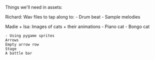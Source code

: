 Things we'll need in assets:


Richard:
    Wav files to tap along to:
    - Drum beat
    - Sample melodies

Madie + Isa:
    Images of cats + their animations
    - Piano cat
    - Bongo cat

    - Using pygame sprites
    Arrows
    Empty arrow row
    Stage
    A battle bar

